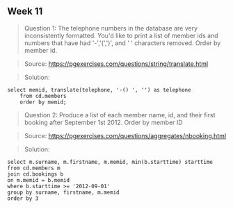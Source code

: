 ## Week 11

> Question 1:  The telephone numbers in the database are very inconsistently formatted. You'd like to print a list of member ids and numbers that have had '-','(',')', and ' ' characters removed. Order by member id.

> Source: https://pgexercises.com/questions/string/translate.html

> Solution: 

```
select memid, translate(telephone, '-() ', '') as telephone
    from cd.members
    order by memid;
```

> Question 2:  Produce a list of each member name, id, and their first booking after September 1st 2012. Order by member ID

> Source: https://pgexercises.com/questions/aggregates/nbooking.html

> Solution: 

```
select m.surname, m.firstname, m.memid, min(b.starttime) starttime
from cd.members m
join cd.bookings b
on m.memid = b.memid
where b.starttime >= '2012-09-01'
group by surname, firstname, m.memid
order by 3
```